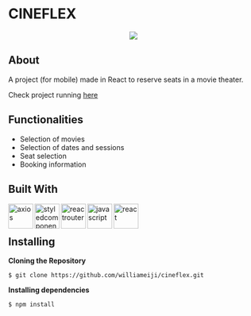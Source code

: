 # CINEFLEX

<div align="center">
<img src="https://user-images.githubusercontent.com/86417618/173060613-06417dcb-7c18-4fde-b325-6e0d880ef64c.gif">
</div>

## About

A project (for mobile) made in React to reserve seats in a movie theater.

Check project running [here](https://projeto9-williameiji.vercel.app)


## Functionalities

- Selection of movies
- Selection of dates and sessions
- Seat selection
- Booking information

## Built With

<img align="left" alt="axios" width="50px" src="https://user-images.githubusercontent.com/86417618/173069652-284abbbc-f084-48a9-9131-256fcdbf979d.png" />
<img align="left" alt="styledcomponents" width="50px" src="https://user-images.githubusercontent.com/86417618/173069692-f2499ae6-0d0d-4553-86e1-a934d6bbc09c.svg" />
<img align="left" alt="reactrouter" width="50px" src="https://user-images.githubusercontent.com/86417618/173069701-b8f7c6be-9417-4b34-a75e-a8c4ad4dbc18.svg" />
<img align="left" alt="javascript" width="50px" src="https://user-images.githubusercontent.com/86417618/173069712-169e17ab-559e-47db-9336-5b41e79cc3fc.svg" />
<img align="left" alt="react" width="50px" src="https://user-images.githubusercontent.com/86417618/173069718-dde7a6ef-d599-4154-abd8-badca30cc3bf.svg" />

<br />
<br />

## Installing

**Cloning the Repository**
```
$ git clone https://github.com/williameiji/cineflex.git
```

**Installing dependencies**
```
$ npm install
```
